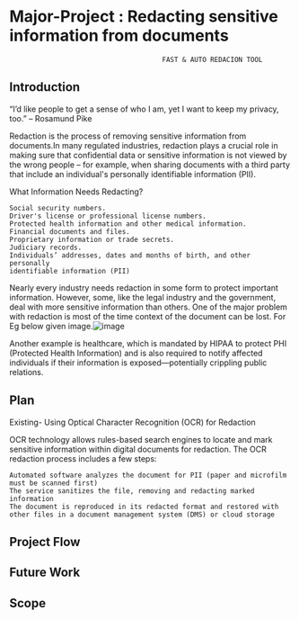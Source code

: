 # Major-Project : Redacting sensitive information from documents
                                          FAST & AUTO REDACION TOOL
## Introduction
“I’d like people to get a sense of who I am, yet I want to keep my privacy, too.” – Rosamund Pike

Redaction is the process of removing sensitive information from documents.In many regulated industries, redaction plays a crucial role in making sure that confidential data or sensitive information is not viewed by the wrong people – for example, when sharing documents with a third party that include an individual's personally identifiable information (PII). 

What Information Needs Redacting?

    Social security numbers.
    Driver's license or professional license numbers.
    Protected health information and other medical information.
    Financial documents and files.
    Proprietary information or trade secrets.
    Judiciary records.
    Individuals’ addresses, dates and months of birth, and other personally        
    identifiable information (PII)

Nearly every industry needs redaction in some form to protect important information. However, some, like the legal industry and the government, deal with more sensitive information than others.
One of the major problem with redaction is most of the time context of the document can be lost. For Eg below given image.![image](https://user-images.githubusercontent.com/39613338/109378549-74668e00-78f9-11eb-8ca3-f28f154a51fe.png)



Another example is healthcare, which is mandated by HIPAA to protect PHI (Protected Health Information) and is also required to notify affected individuals if their information is exposed—potentially crippling public relations.

## Plan 
Existing-
Using Optical Character Recognition (OCR) for Redaction

OCR technology allows rules-based search engines to locate and mark sensitive information within digital documents for redaction. The OCR redaction process includes a few steps:

    Automated software analyzes the document for PII (paper and microfilm must be scanned first)
    The service sanitizes the file, removing and redacting marked information
    The document is reproduced in its redacted format and restored with other files in a document management system (DMS) or cloud storage


## Project Flow 

## Future Work

## Scope
 
